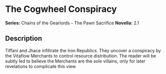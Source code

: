 # The Cogwheel Conspiracy

**Series:** Chains of the Gearlords - The Pawn Sacrifice
**Novella:** 2.1

## Description

Tiffani and Jhace infiltrate the Iron Republics. They uncover a conspiracy by the Vitaflow Merchants to control resource distribution. The reader will be subtly led to believe the Merchants are the sole villains, only for later revelations to complicate this view.
